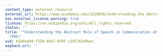 ```yaml
---
content_type: external-resource
external_url: https://www.academia.edu/3220656/Understanding_the_abstract_role_of_speech_in_communication_at_12_months
has_external_license_warning: true
license: https://en.wikipedia.org/wiki/All_rights_reserved
status: ''
title: '"Understanding the Abstract Role of Speech in Communication at 12 Months."
  (PDF)'
uid: 61bbb4d9-f250-4b57-950f-c197261d9aec
wayback_url: ''
---
```

